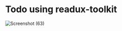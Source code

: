 # Todo using readux-toolkit
![Screenshot (63)](https://github.com/Rraushankumarsingh/Todo-redux-Toolkit/assets/96368604/fcdd595d-be3b-4558-9761-0e6a0a3f3136)
